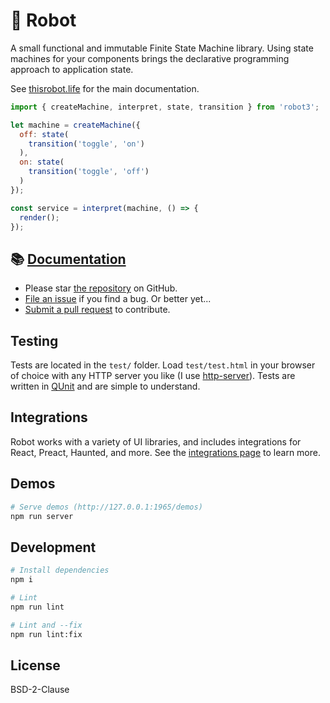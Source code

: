 # 🤖 Robot

A small functional and immutable Finite State Machine library. Using state machines for your components brings the declarative programming approach to application state.

See [thisrobot.life](https://thisrobot.life/) for the main documentation.

```js
import { createMachine, interpret, state, transition } from 'robot3';

let machine = createMachine({
  off: state(
    transition('toggle', 'on')
  ),
  on: state(
    transition('toggle', 'off')
  )
});

const service = interpret(machine, () => {
  render();
});
```

## 📚 [Documentation](https://thisrobot.life/)

* Please star [the repository](https://github.com/matthewp/robot) on GitHub.
* [File an issue](https://github.com/matthewp/robot/issues) if you find a bug. Or better yet...
* [Submit a pull request](https://github.com/matthewp/robot/compare) to contribute.

## Testing

Tests are located in the `test/` folder. Load `test/test.html` in your browser of choice with any HTTP server you like (I use [http-server](https://www.npmjs.com/package/http-server)). Tests are written in [QUnit](https://qunitjs.com/) and are simple to understand.

## Integrations

Robot works with a variety of UI libraries, and includes integrations for React, Preact, Haunted, and more. See the [integrations page](https://thisrobot.life/integrations.html) to learn more.

## Demos

```sh
# Serve demos (http://127.0.0.1:1965/demos)
npm run server
```

## Development

```sh
# Install dependencies
npm i

# Lint
npm run lint

# Lint and --fix
npm run lint:fix
```

## License

BSD-2-Clause
